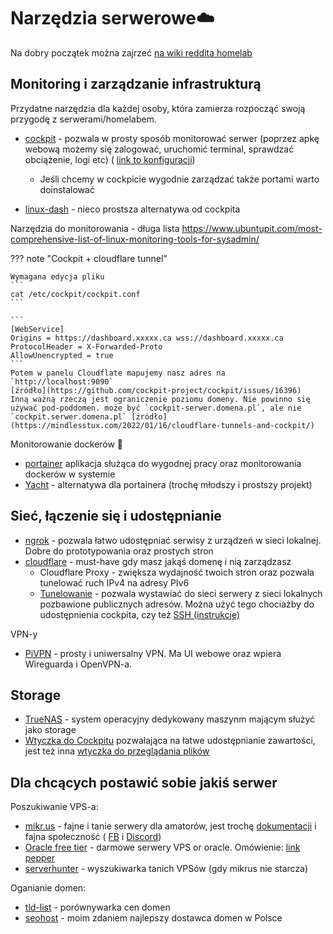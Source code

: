 # Narzędzia serwerowe☁️

Na dobry początek można zajrzeć [na wiki reddita homelab](https://www.reddit.com/r/homelab/wiki/introduction/)

## Monitoring i zarządzanie infrastrukturą

Przydatne narzędzia dla każdej osoby, która zamierza rozpocząć swoją przygodę z serwerami/homelabem.

- [cockpit](https://cockpit-project.org/) - pozwala w prosty sposób monitorować serwer (poprzez apkę webową możemy się zalogować, uruchomić terminal, sprawdzać obciążenie, logi etc) ( [link to konfiguracji](https://cockpit-project.org/guide/latest/cockpit.conf.5))

  - Jeśli chcemy w cockpicie wygodnie zarządzać także portami warto doinstalować

- [linux-dash](https://afaqurk.github.io/linux-dash/#/system-status) - nieco prostsza alternatywa od cockpita

Narzędzia do monitorowania - długa lista <https://www.ubuntupit.com/most-comprehensive-list-of-linux-monitoring-tools-for-sysadmin/>

??? note "Cockpit + cloudflare tunnel"

    Wymagana edycja pliku
    ```
    cat /etc/cockpit/cockpit.conf
    ```

    ```
    [WebService]
    Origins = https://dashboard.xxxxx.ca wss://dashboard.xxxxx.ca
    ProtocolHeader = X-Forwarded-Proto
    AllowUnencrypted = true
    ```
    Potem w panelu Cloudflate mapujemy nasz adres na `http://localhost:9090`
    [źródło](https://github.com/cockpit-project/cockpit/issues/16396)
    Inną ważną rzeczą jest ograniczenie poziomu domeny. Nie powinno się używać pod-poddomen. może być `cockpit-serwer.domena.pl`, ale nie `cockpit.serwer.domena.pl` [żródło](https://mindlesstux.com/2022/01/16/cloudflare-tunnels-and-cockpit/)

Monitorowanie dockerów 🐋

- [portainer](https://www.portainer.io/) aplikacja służąca do wygodnej pracy oraz monitorowania dockerów w systemie
- [Yacht](https://yacht.sh/) - alternatywa dla portainera (trochę młodszy i prostszy projekt)

## Sieć, łączenie się i udostępnianie

- [ngrok](https://ngrok.com/) - pozwala łatwo udostępniać serwisy z urządzeń w sieci lokalnej. Dobre do prototypowania oraz prostych stron
- [cloudflare](https://dash.cloudflare.com/) - must-have gdy masz jakąś domenę i nią zarządzasz
  - Cloudflare Proxy - zwiększa wydajność twoich stron oraz pozwala tunelować ruch IPv4 na adresy PIv6
  - [Tunelowanie](https://developers.cloudflare.com/cloudflare-one/connections/connect-apps/install-and-setup/tunnel-guide/) - pozwala wystawiać do sieci serwery z sieci lokalnych pozbawione publicznych adresów. Można użyć tego chociażby do udostępnienia cockpita, czy też [SSH (instrukcje)](https://developers.cloudflare.com/cloudflare-one/connections/connect-apps/use-cases/ssh/#connect-to-ssh-server-with-cloudflared-access)

VPN-y

- [PiVPN](https://www.pivpn.io/) - prosty i uniwersalny VPN. Ma UI webowe oraz wpiera Wireguarda i OpenVPN-a.

## Storage

- [TrueNAS](https://www.truenas.com/) - system operacyjny dedykowany maszynm mającym służyć jako storage
- [Wtyczka do Cockpitu](https://github.com/45Drives/cockpit-file-sharing) pozwalająca na łatwe udostępnianie zawartości, jest też inna [wtyczka do przeglądania plików](https://github.com/45Drives/cockpit-navigator)

## Dla chcących postawić sobie jakiś serwer

Poszukiwanie VPS-a:

- [mikr.us](https://mikr.us/) - fajne i tanie serwery dla amatorów, jest trochę [dokumentacji](https://www.notion.so/MIKR-US-Don-t-Panic-5c3bdde2e0b545e7866524fc117446c3) i fajna społeczność ( [FB](https://www.facebook.com/groups/mikrusy) i [Discord](https://discord.gg/hFcqJGkppq))
- [Oracle free tier](https://www.oracle.com/pl/cloud/free/) - darmowe serwery VPS or oracle. Omówienie: [link pepper](https://www.pepper.pl/promocje/oracle-cloud-free-tier-darmowe-vpsy-z-ipv4-459055)
- [serverhunter](https://www.serverhunter.com/) - wyszukiwarka tanich VPSów (gdy mikrus nie starcza)

Oganianie domen:

- [tld-list](https://tld-list.com/) - porównywarka cen domen
- [seohost](https://seohost.pl/) - moim zdaniem najlepszy dostawca domen w Polsce
